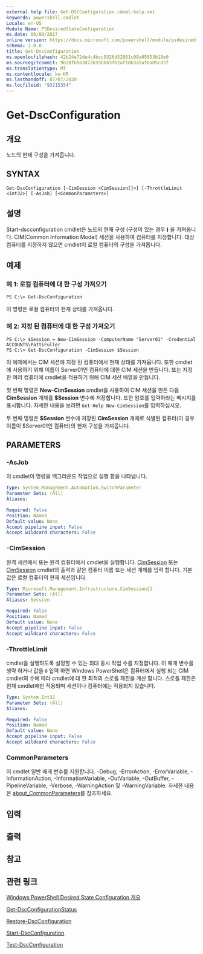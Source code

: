 ```yaml
---
external help file: Get-DSCConfiguration.cdxml-help.xml
keywords: powershell,cmdlet
Locale: en-US
Module Name: PSDesiredStateConfiguration
ms.date: 06/09/2017
online version: https://docs.microsoft.com/powershell/module/psdesiredstateconfiguration/get-dscconfiguration?view=powershell-5.1&WT.mc_id=ps-gethelp
schema: 2.0.0
title: Get-DscConfiguration
ms.openlocfilehash: 42b24e72de4c4bcc9326d52861c08a05853b18e0
ms.sourcegitcommit: 9b28fb9a3d72655bb63f62af18b3a5af6a05cd3f
ms.translationtype: MT
ms.contentlocale: ko-KR
ms.lasthandoff: 07/07/2020
ms.locfileid: "93215354"
---
```

# Get-DscConfiguration

## 개요
노드의 현재 구성을 가져옵니다.

## SYNTAX

```
Get-DscConfiguration [-CimSession <CimSession[]>] [-ThrottleLimit <Int32>] [-AsJob] [<CommonParameters>]
```

## 설명
Start-dscconfiguration cmdlet은 노드의 현재 구성 (구성이 있는 경우 **)** 을 가져옵니다.
CIM(Common Information Model) 세션을 사용하여 컴퓨터를 지정합니다.
대상 컴퓨터를 지정하지 않으면 cmdlet이 로컬 컴퓨터의 구성을 가져옵니다.

## 예제

### 예 1: 로컬 컴퓨터에 대 한 구성 가져오기

```
PS C:\> Get-DscConfiguration
```

이 명령은 로컬 컴퓨터의 현재 상태를 가져옵니다.

### 예 2: 지정 된 컴퓨터에 대 한 구성 가져오기

```
PS C:\> $Session = New-CimSession -ComputerName "Server01" -Credential ACCOUNTS\PattiFuller
PS C:\> Get-DscConfiguration -CimSession $Session
```

이 예제에서는 CIM 세션에 지정 된 컴퓨터에서 현재 상태를 가져옵니다.
또한 cmdlet에 사용하기 위해 이름이 Server01인 컴퓨터에 대한 CIM 세션을 만듭니다.
또는 지정한 여러 컴퓨터에 cmdlet을 적용하기 위해 CIM 세션 배열을 만듭니다.

첫 번째 명령은 **New-CimSession** cmdlet을 사용하여 CIM 세션을 만든 다음 **CimSession** 개체를 **$Session** 변수에 저장합니다.
또한 암호를 입력하라는 메시지를 표시합니다.
자세한 내용을 보려면 `Get-Help New-CimSession`를 입력하십시오.

두 번째 명령은 **$Session** 변수에 저장된 **CimSession** 개체로 식별된 컴퓨터(이 경우 이름이 $Server01인 컴퓨터)의 현재 구성을 가져옵니다.

## PARAMETERS

### -AsJob
이 cmdlet이 명령을 백그라운드 작업으로 실행 함을 나타냅니다.

```yaml
Type: System.Management.Automation.SwitchParameter
Parameter Sets: (All)
Aliases:

Required: False
Position: Named
Default value: None
Accept pipeline input: False
Accept wildcard characters: False
```

### -CimSession
원격 세션에서 또는 원격 컴퓨터에서 cmdlet을 실행합니다.
[CimSession](/powershell/module/cimcmdlets/new-cimsession) 또는 [CimSession](/powershell/module/cimcmdlets/get-cimsession) cmdlet의 출력과 같은 컴퓨터 이름 또는 세션 개체를 입력 합니다.
기본값은 로컬 컴퓨터의 현재 세션입니다.

```yaml
Type: Microsoft.Management.Infrastructure.CimSession[]
Parameter Sets: (All)
Aliases: Session

Required: False
Position: Named
Default value: None
Accept pipeline input: False
Accept wildcard characters: False
```

### -ThrottleLimit
cmdlet을 실행하도록 설정할 수 있는 최대 동시 작업 수를 지정합니다.
이 매개 변수를 생략 하거나 값을 `0` 입력 하면 Windows PowerShell은 컴퓨터에서 실행 되는 CIM cmdlet의 수에 따라 cmdlet에 대 한 최적의 스로틀 제한을 계산 합니다.
스로틀 제한은 현재 cmdlet에만 적용되며 세션이나 컴퓨터에는 적용되지 않습니다.

```yaml
Type: System.Int32
Parameter Sets: (All)
Aliases:

Required: False
Position: Named
Default value: None
Accept pipeline input: False
Accept wildcard characters: False
```

### CommonParameters
이 cmdlet 일반 매개 변수를 지원합니다. -Debug, -ErrorAction, -ErrorVariable, -InformationAction, -InformationVariable, -OutVariable, -OutBuffer, -PipelineVariable, -Verbose, -WarningAction 및 -WarningVariable. 자세한 내용은 [about_CommonParameters](https://go.microsoft.com/fwlink/?LinkID=113216)를 참조하세요.

## 입력

## 출력

## 참고

## 관련 링크

[Windows PowerShell Desired State Configuration 개요](/powershell/scripting/dsc/overview/dscforengineers)

[Get-DscConfigurationStatus](Get-DscConfigurationStatus.md)

[Restore-DscConfiguration](Restore-DscConfiguration.md)

[Start-DscConfiguration](Start-DscConfiguration.md)

[Test-DscConfiguration](Test-DscConfiguration.md)
